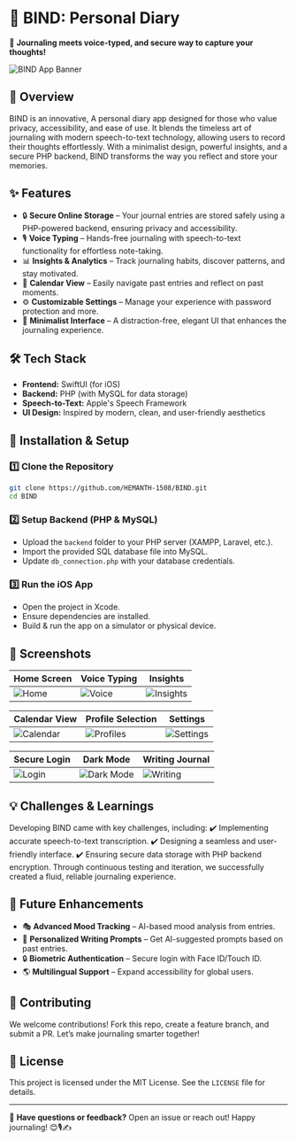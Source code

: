 # 📝 **BIND: Personal Diary**

🚀 **Journaling meets  voice-typed, and secure way to capture your thoughts!**

![BIND App Banner](your_screenshot_url_here)

## 🌟 **Overview**
BIND is an innovative, A personal diary app designed for those who value privacy, accessibility, and ease of use. It blends the timeless art of journaling with modern speech-to-text technology, allowing users to record their thoughts effortlessly. With a minimalist design, powerful insights, and a secure PHP backend, BIND transforms the way you reflect and store your memories.

## ✨ **Features**

- 🔒 **Secure Online Storage** – Your journal entries are stored safely using a PHP-powered backend, ensuring privacy and accessibility.
- 🎙️ **Voice Typing** – Hands-free journaling with speech-to-text functionality for effortless note-taking.
- 📊 **Insights & Analytics** – Track journaling habits, discover patterns, and stay motivated.
- 📅 **Calendar View** – Easily navigate past entries and reflect on past moments.
- ⚙️ **Customizable Settings** – Manage your experience with password protection and more.
- 🌿 **Minimalist Interface** – A distraction-free, elegant UI that enhances the journaling experience.

## 🛠️ **Tech Stack**

- **Frontend:** SwiftUI (for iOS)
- **Backend:** PHP (with MySQL for data storage)
- **Speech-to-Text:** Apple's Speech Framework
- **UI Design:** Inspired by modern, clean, and user-friendly aesthetics

## 🚀 **Installation & Setup**

### **1️⃣ Clone the Repository**
```bash
git clone https://github.com/HEMANTH-1508/BIND.git
cd BIND
```

### **2️⃣ Setup Backend (PHP & MySQL)**
- Upload the `backend` folder to your PHP server (XAMPP, Laravel, etc.).
- Import the provided SQL database file into MySQL.
- Update `db_connection.php` with your database credentials.

### **3️⃣ Run the iOS App**
- Open the project in Xcode.
- Ensure dependencies are installed.
- Build & run the app on a simulator or physical device.

## 📸 **Screenshots**

| Home Screen | Voice Typing | Insights |
|------------|-------------|----------|
| ![Home](your_home_screenshot_url) | ![Voice](your_voice_typing_screenshot_url) | ![Insights](your_insights_screenshot_url) |

| Calendar View | Profile Selection | Settings |
|--------------|------------------|----------|
| ![Calendar](your_calendar_screenshot_url) | ![Profiles](your_profile_screenshot_url) | ![Settings](your_settings_screenshot_url) |

| Secure Login | Dark Mode | Writing Journal |
|------------|-------------|----------|
| ![Login](your_login_screenshot_url) | ![Dark Mode](your_dark_mode_screenshot_url) | ![Writing](your_writing_screenshot_url) |

## 💡 **Challenges & Learnings**
Developing BIND came with key challenges, including:
✔️ Implementing accurate speech-to-text transcription.
✔️ Designing a seamless and user-friendly interface.
✔️ Ensuring secure data storage with PHP backend encryption.
Through continuous testing and iteration, we successfully created a fluid, reliable journaling experience.

## 🚀 **Future Enhancements**

- 🎭 **Advanced Mood Tracking** – AI-based mood analysis from entries.
- 📝 **Personalized Writing Prompts** – Get AI-suggested prompts based on past entries.
- 🔒 **Biometric Authentication** – Secure login with Face ID/Touch ID.
- 🌎 **Multilingual Support** – Expand accessibility for global users.

## 🤝 **Contributing**
We welcome contributions! Fork this repo, create a feature branch, and submit a PR. Let’s make journaling smarter together!

## 📜 **License**
This project is licensed under the MIT License. See the `LICENSE` file for details.

---

💬 **Have questions or feedback?** Open an issue or reach out! Happy journaling! 😊🎙️✍️

